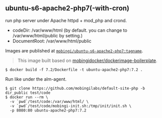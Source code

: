 ## ubuntu-s6-apache2-php7(-with-cron)

run php server under Apache httpd + mod_php and crond.

- codeDir: /var/www/html (by default. you can change to /var/www/html/public by setting.)
- DocumentRoot: /var/www/html/public

Images are published at [`mobingi/ubuntu-s6-apache2-php7:tagname`](https://cloud.docker.com/swarm/mobingi/repository/docker/mobingi/ubuntu-s6-apache2-php7/general).

> This image built based on [mobingidocker/dockerimage-boilerplate](https://github.com/mobingidocker/dockerimage-boilerplate).


```
$ docker build -f 7.2/Dockerfile -t ubuntu-apache2-php7:7.2 .
```

Run like under the alm-agent.

```
$ git clone https://github.com/mobingilabs/default-site-php -b dir_public test/code
$ docker run --rm \
  -v `pwd`/test/code:/var/www/html/ \
  -v `pwd`/test/code/mobingi-init.sh:/tmp/init/init.sh \
  -p 8080:80 ubuntu-apache2-php7:7.2
```


